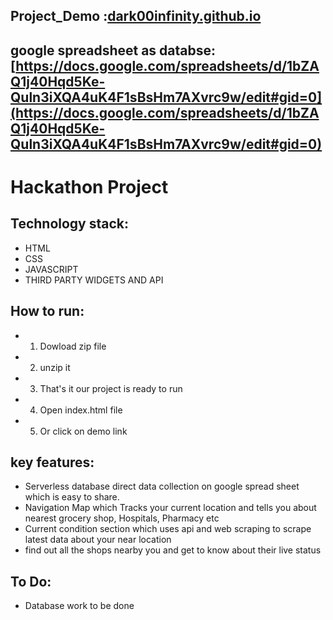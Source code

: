 ## Project_Demo :[dark00infinity.github.io](https://dark00infinity.github.io/)
## google spreadsheet as databse: [https://docs.google.com/spreadsheets/d/1bZAQ1j40Hqd5Ke-Quln3iXQA4uK4F1sBsHm7AXvrc9w/edit#gid=0](https://docs.google.com/spreadsheets/d/1bZAQ1j40Hqd5Ke-Quln3iXQA4uK4F1sBsHm7AXvrc9w/edit#gid=0)
# Hackathon Project
## Technology stack:
- HTML
- CSS
- JAVASCRIPT
- THIRD PARTY WIDGETS AND API 
## How to run:
- 1. Dowload zip file
- 2. unzip it
- 3. That's it our project is ready to run
- 4. Open index.html file
- 5. Or click on demo link 
## key features:
- Serverless database direct data collection on google spread sheet which is easy to share.
- Navigation Map which Tracks your current location and tells you about nearest grocery shop, Hospitals, Pharmacy etc
- Current condition section which uses api and web scraping to scrape latest data about your near location
- find out all the shops nearby you and get to know about their live status
## To Do:
- Database work to be done



